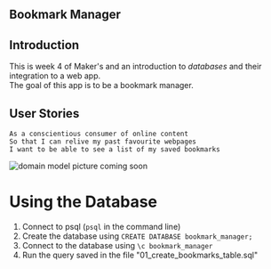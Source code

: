 Bookmark Manager
-------------

Introduction
--------------
This is week 4 of Maker's and an introduction to *databases* and their integration to a web app.  
The goal of this app is to be a bookmark manager.

User Stories
----
```
As a conscientious consumer of online content
So that I can relive my past favourite webpages
I want to be able to see a list of my saved bookmarks
```

![domain model picture coming soon]( )


# Using the Database

1. Connect to psql (`psql` in the command line)
0. Create the database using `CREATE DATABASE bookmark_manager;`
0. Connect to the database using `\c bookmark_manager`
0. Run the query saved in the file "01_create_bookmarks_table.sql"